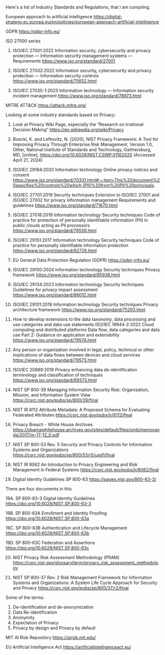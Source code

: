 Here's a list of Industry Standards and Regulations, that I am compiling. 

European approach to artificial intelligence
https://digital-strategy.ec.europa.eu/en/policies/european-approach-artificial-intelligence

GDPR
https://gdpr-info.eu/

ISO 27000 series

1. ISO/IEC 27001:2022
Information security, cybersecurity and privacy protection — Information security management systems — Requirements
https://www.iso.org/standard/27001

3. ISO/IEC 27002:2022
Information security, cybersecurity and privacy protection — Information security controls
https://www.iso.org/standard/75652.html

5. ISO/IEC 27035-1:2023
Information technology — Information security incident management
https://www.iso.org/standard/78973.html

MITRE ATT&CK 
https://attack.mitre.org/

Looking at some industry standards based on Privacy:

1. Look at Privacy Wiki Page, especially the “Research on Irrational Decision Making”
https://en.wikipedia.org/wiki/Privacy

2. Boeckl, K. and Lefkovitz, N. (2020), NIST Privacy Framework: A Tool for Improving Privacy Through Enterprise Risk Management, Version 1.0, Other, National Institute of Standards and Technology, Gaithersburg, MD, [online], https://doi.org/10.6028/NIST.CSWP.01162020 (Accessed April 21, 2024)

3. ISO/IEC 29184:2020 Information technology Online privacy notices and consent
https://www.iso.org/standard/70331.html#:~:text=This%20document%20specifies%20controls%20which,(PII)%20from%20PII%20principals.

4. ISO/IEC 27701:2019 Security techniques Extension to ISO/IEC 27001 and ISO/IEC 27002 for privacy information management Requirements and guidelines
https://www.iso.org/standard/71670.html

5. ISO/IEC 27018:2019 Information technology Security techniques Code of practice for protection of personally identifiable information (PII) in public clouds acting as PII processors
https://www.iso.org/standard/76559.html

6. ISO/IEC 29151:2017 Information technology Security techniques Code of practice for personally identifiable information protection
https://www.iso.org/standard/62726.html

7. EU General Data Protection Regulation (GDPR)
https://gdpr-info.eu/

8. ISO/IEC 29100:2024 Information technology Security techniques Privacy framework
https://www.iso.org/standard/85938.html

9. ISO/IEC 29134:2023 Information technology Security techniques Guidelines for privacy impact assessment
https://www.iso.org/standard/86012.html

10. ISO/IEC 29101:2018 Information technology Security techniques Privacy architecture framework
https://www.iso.org/standard/75293.html

11. How to develop extensions to the data taxonomy, data processing and use categories and data use statements
ISO/IEC 19944-2:2022 Cloud computing and distributed platforms Data flow, data categories and data use Part 2: Guidance on application and extensibility
https://www.iso.org/standard/79574.html

12. Any person or organisation involved in legal, policy, technical or other implications of data flows between devices and cloud services
https://www.iso.org/standard/79573.html

13. ISO/IEC 20889:2018 Privacy enhancing data de-identification terminology and classification of techniques
https://www.iso.org/standard/69373.html

14. NIST SP 800-39 Managing Information Security Risk: Organization, Mission, and Information System View
https://csrc.nist.gov/pubs/sp/800/39/final

15. NIST IR 8112 Attribute Metadata: A Proposed Schema for Evaluating Federated Attributes
https://csrc.nist.gov/pubs/ir/8112/final

16. Privacy Breach - White House Archives
https://obamawhitehouse.archives.gov/sites/default/files/omb/memoranda/2017/m-17-12_0.pdf

17. NIST SP 800-53 Rev. 5 Security and Privacy Controls for Information Systems and Organizations
https://csrc.nist.gov/pubs/sp/800/53/r5/upd1/final

18. NIST IR 8062 An Introduction to Privacy Engineering and Risk Management in Federal Systems
https://csrc.nist.gov/pubs/ir/8062/final

19. Digital Identity Guidelines SP 800-63
https://pages.nist.gov/800-63-3/

There are four documents in this

19A. SP 800-63-3 Digital Identity Guidelines	
https://doi.org/10.6028/NIST.SP.800-63-3

19B. SP 800-63A Enrollment and Identity Proofing
https://doi.org/10.6028/NIST.SP.800-63a

19C. SP 800-63B Authentication and Lifecycle Management
https://doi.org/10.6028/NIST.SP.800-63b

19D. SP 800-63C Federation and Assertions
https://doi.org/10.6028/NIST.SP.800-63c

20. NIST Privacy Risk Assessment Methodology (PRAM)
https://csrc.nist.gov/glossary/term/privacy_risk_assessment_methodology

21. NIST SP 800-37 Rev. 2 Risk Management Framework for Information Systems and Organizations: A System Life Cycle Approach for Security and Privacy
https://csrc.nist.gov/pubs/sp/800/37/r2/final

Some of the terms:

1. De-identification and de-anonymization
2. Data Re-identification
3. Anonymity
4. Expectation of Privacy
5. Privacy by design and Privacy by default

MIT AI Risk Repository
https://airisk.mit.edu/

EU Artificial Intelligence Act
https://artificialintelligenceact.eu/
